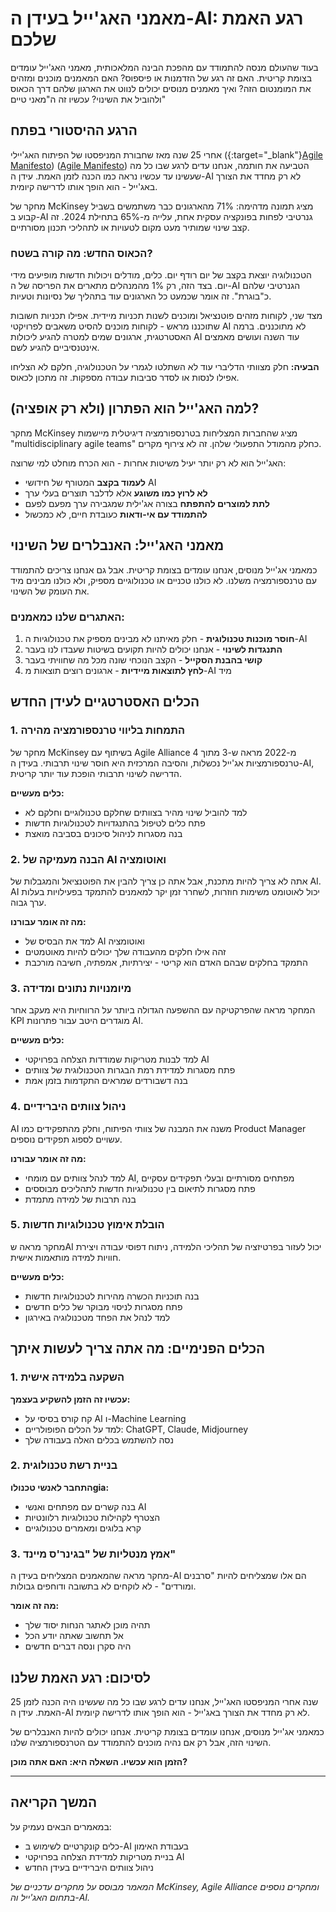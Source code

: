 # מאמני האג'ייל בעידן ה-AI: רגע האמת שלכם

בעוד שהעולם מנסה להתמודד עם מהפכת הבינה המלאכותית, מאמני האג'ייל עומדים בצומת קריטית. האם זה רגע של הזדמנות או פיספוס? האם המאמנים מוכנים ומזהים את המומנטום הזה? ואיך מאמנים מנוסים יכולים לנווט את הארגון שלהם דרך הכאוס ולהוביל את השינוי?
עכשיו זה ה"מאני טיים"

## הרגע ההיסטורי בפתח

אחרי 25 שנה מאז שחבורת המניפסטו של הפיתוח האג'יילי ({:target="_blank"}[Agile Manifesto](https://agilemanifesto.org/)) 
(<a href="https://agilemanifesto.org/" target="_blank" rel="noopener noreferrer">Agile Manifesto</a>)
הטביעה את חותמה, אנחנו עדים לרגע שבו כל מה שעשינו עד עכשיו נראה כמו הכנה לזמן האמת. עידן ה-AI לא רק מחדד את הצורך באג'ייל - הוא הופך אותו לדרישה קיומית.

מחקר של McKinsey מציג תמונה מדהימה: 71% מהארגונים כבר משתמשים בשביל קבוע ב-AI גנרטיבי לפחות בפונקציה עסקית אחת, עלייה מ-65% בתחילת 2024. זה קצב שינוי שמותיר מעט מקום לטעויות או לתהליכי תכנון מסורתיים.

### הכאוס החדש: מה קורה בשטח?

הטכנולוגיה יוצאת בקצב של יום רודף יום. כלים, מודלים ויכולות חדשות מופיעים מידי יום. בצד הזה, רק 1% מהמנהלים מתארים את הפריסה של ה-AI הגנרטיבי שלהם כ"בוגרת". זה אומר שכמעט כל הארגונים עוד בתהליך של נסיונות וטעיות.

מצד שני, לקוחות מזהים פוטנציאל ומוכנים לשנות תכניות מיידית. אפילו תכניות חשובות שתוכננו מראש - לקוחות מוכנים להסיט משאבים לפרויקטי AI לא מתוכננים. ברמה האסטרטגית, ארגונים שמים למטרה להגיע ליכולות AI עוד השנה ועושים מאמצים אינטנסיביים להגיע לשם.

**הבעיה:** חלק מצוותי הדליברי עוד לא השתלטו לגמרי על הטכנולוגיה, חלקם לא הצליחו אפילו לנסות או לסדר סביבות עבודה מספקות. זה מתכון לכאוס.

## למה האג'ייל הוא הפתרון (ולא רק אופציה)?

מחקר McKinsey מציג שהחברות המצליחות בטרנספורמציה דיגיטלית מיישמות "multidisciplinary agile teams" כחלק מהמודל התפעולי שלהן. זה לא צירוף מקרים.

האג'ייל הוא לא רק יותר יעיל משיטות אחרות - הוא הכרח מוחלט למי שרוצה:
- **לעמוד בקצב** המטורף של חידושי AI
- **לא לרוץ כמו משוגע** אלא לדלבר תוצרים בעלי ערך
- **לתת למוצרים להתפתח** בצורה אג'ילית שמגבירה ערך מפעם לפעם
- **להתמודד עם אי-ודאות** כעובדת חיים, לא כמכשול

## מאמני האג'ייל: האנבלרים של השינוי

כמאמני אג'ייל מנוסים, אנחנו עומדים בצומת קריטית. אבל גם אנחנו צריכים להתמודד עם טרנספורמציה משלנו. לא כולנו טכניים או טכנולוגיים מספיק, ולא כולנו מבינים מיד את העומק של השינוי.

### האתגרים שלנו כמאמנים:

1. **חוסר מוכנות טכנולוגית** - חלק מאיתנו לא מבינים מספיק את טכנולוגיות ה-AI
2. **התנגדות לשינוי** - אנחנו יכולים להיות תקועים בשיטות שעבדו לנו בעבר
3. **קושי בהבנת הסקייל** - הקצב הנוכחי שונה מכל מה שחוויתי בעבר
4. **לחץ לתוצאות מיידיות** - ארגונים רוצים תוצאות מ-AI מיד

## הכלים האסטרטגיים לעידן החדש

### 1. התמחות בליווי טרנספורמציה מהירה

מחקר של McKinsey בשיתוף עם Agile Alliance מ-2022 מראה ש-3 מתוך 4 טרנספורמציות אג'ייל נכשלות, והסיבה המרכזית היא חוסר שינוי תרבותי. בעידן ה-AI, הדרישה לשינוי תרבותי הופכת עוד יותר קריטית.

**כלים מעשיים:**
- למד להוביל שינוי מהיר בצוותים שחלקם טכנולוגיים וחלקם לא
- פתח כלים לטיפול בהתנגדויות לטכנולוגיות חדשות
- בנה מסגרות לניהול סיכונים בסביבה מואצת

### 2. הבנה מעמיקה של AI ואוטומציה

אתה לא צריך להיות מתכנת, אבל אתה כן צריך להבין את הפוטנציאל והמגבלות של AI. AI יכול לאוטומט משימות חוזרות, לשחרר זמן יקר למאמנים להתמקד בפעילויות בעלות ערך גבוה.

**מה זה אומר עבורנו:**
- למד את הבסיס של AI ואוטומציה
- זהה אילו חלקים מהעבודה שלך יכולים להיות מאוטמטים
- התמקד בחלקים שבהם האדם הוא קריטי - יצירתיות, אמפתיה, חשיבה מורכבת

### 3. מיומנויות נתונים ומדידה

המחקר מראה שהפרקטיקה עם ההשפעה הגדולה ביותר על הרווחיות היא מעקב אחר KPI מוגדרים היטב עבור פתרונות AI.

**כלים מעשיים:**
- למד לבנות מטריקות שמודדות הצלחה בפרויקטי AI
- פתח מסגרות למדידת רמת הבגרות הטכנולוגית של צוותים
- בנה דשבורדים שמראים התקדמות בזמן אמת

### 4. ניהול צוותים היברידיים

AI משנה את המבנה של צוותי הפיתוח, וחלק מהתפקידים כמו Product Manager עשויים לספוג תפקידים נוספים.

**מה זה אומר עבורנו:**
- למד לנהל צוותים עם מומחי AI, מפתחים מסורתיים ובעלי תפקידים עסקיים
- פתח מסגרות לתיאום בין טכנולוגיות חדשות לתהליכים מבוססים
- בנה תרבות של למידה מתמדת

### 5. הובלת אימוץ טכנולוגיות חדשות

מחקר מראה שAI יכול לעזור בפרטיזציה של תהליכי הלמידה, ניתוח דפוסי עבודה ויצירת חוויות למידה מותאמות אישית.

**כלים מעשיים:**
- בנה תוכניות הכשרה מהירות לטכנולוגיות חדשות
- פתח מסגרות לניסוי מבוקר של כלים חדשים
- למד לנהל את הפחד מטכנולוגיה באירגון

## הכלים הפנימיים: מה אתה צריך לעשות איתך

### 1. השקעה בלמידה אישית

**עכשיו זה הזמן להשקיע בעצמך:**
- קח קורס בסיסי על AI ו-Machine Learning
- למד על הכלים הפופולריים: ChatGPT, Claude, Midjourney
- נסה להשתמש בכלים האלה בעבודה שלך

### 2. בניית רשת טכנולוגית

**התחבר לאנשי טכנולוgia:**
- בנה קשרים עם מפתחים ואנשי AI
- הצטרף לקהילות טכנולוגיות רלוונטיות
- קרא בלוגים ומאמרים טכנולוגיים

### 3. אמץ מנטליות של "בגינר'ס מיינד"

מחקר מראה שהמאמנים המצליחים בעידן ה-AI הם אלו שמצליחים להיות "סרבנים ומורדים" - לא לוקחים לא בתשובה ודוחפים גבולות.

**מה זה אומר:**
- תהיה מוכן לאתגר הנחות יסוד שלך
- אל תחשוב שאתה יודע הכל
- היה סקרן ונסה דברים חדשים

## לסיכום: רגע האמת שלנו

25 שנה אחרי המניפסטו האג'ייל, אנחנו עדים לרגע שבו כל מה שעשינו היה הכנה לזמן האמת. עידן ה-AI לא רק מחדד את הצורך באג'ייל - הוא הופך אותו לדרישה קיומית.

כמאמני אג'ייל מנוסים, אנחנו עומדים בצומת קריטית. אנחנו יכולים להיות האנבלרים של השינוי הזה, אבל רק אם נהיה מוכנים להתמודד עם הטרנספורמציה שלנו.

**הזמן הוא עכשיו. השאלה היא: האם אתה מוכן?**

---

## המשך הקריאה

במאמרים הבאים נעמיק על:
- כלים קונקרטיים לשימוש ב-AI בעבודת האימון
- בניית מטריקות למדידת הצלחה בפרויקטי AI
- ניהול צוותים היברידיים בעידן החדש

*המאמר מבוסס על מחקרים עדכניים של McKinsey, Agile Alliance ומחקרים נוספים בתחום האג'ייל וה-AI.*

